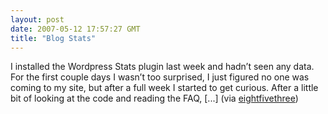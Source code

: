 ```yaml
---
layout: post
date: 2007-05-12 17:57:27 GMT
title: "Blog Stats"
---
```

I installed the Wordpress Stats plugin last week and hadn’t seen any data. For the first couple days I wasn’t too surprised, I just figured no one was coming to my site, but after a full week I started to get curious. After a little bit of looking at the code and reading the FAQ, [...] (via <a href="http://www.eightfivethree.com/2007/05/12/blog-stats/">eightfivethree</a>)